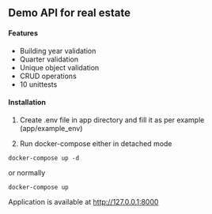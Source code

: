 ## Demo API for real estate

#### Features 
- Building year validation
- Quarter validation
- Unique object validation
- CRUD operations
- 10 unittests 

#### Installation
1) Create .env file in app directory and fill it as per example (app/example_env)

2) Run docker-compose either in detached mode 

```
docker-compose up -d
```
or normally
```
docker-compose up
```

Application is available at http://127.0.0.1:8000